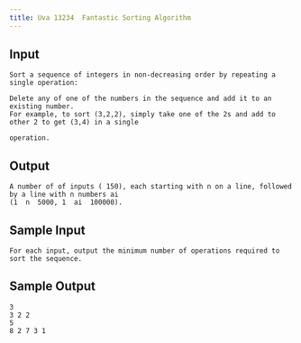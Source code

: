 ```yaml
---
title: Uva 13234  Fantastic Sorting Algorithm
---
```



## Input

```text
Sort a sequence of integers in non-decreasing order by repeating a single operation:

Delete any of one of the numbers in the sequence and add it to an existing number.
For example, to sort (3,2,2), simply take one of the 2s and add to other 2 to get (3,4) in a single

operation.
```

## Output

```text
A number of of inputs ( 150), each starting with n on a line, followed by a line with n numbers ai
(1  n  5000, 1  ai  100000).

```

## Sample Input

```text
For each input, output the minimum number of operations required to sort the sequence.

```

## Sample Output

```text
3
3 2 2
5
8 2 7 3 1

```
